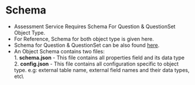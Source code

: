# Schema

* Assessment Service Requires Schema For Question & QuestionSet Object Type.
* For Reference, Schema for both object type is given here.
* Schema for Question & QuestionSet can be also found [here](https://github.com/project-sunbird/knowledge-platform/tree/master/schemas/).
* An Object Schema contains two files:\
  &#x20;  1\. **schema.json** - This file contains all properties field and its data type\
  &#x20;  2\. **config.json** - This file contains all configuration specific to object type. e.g:    external table name, external field names and their data types, etc\
